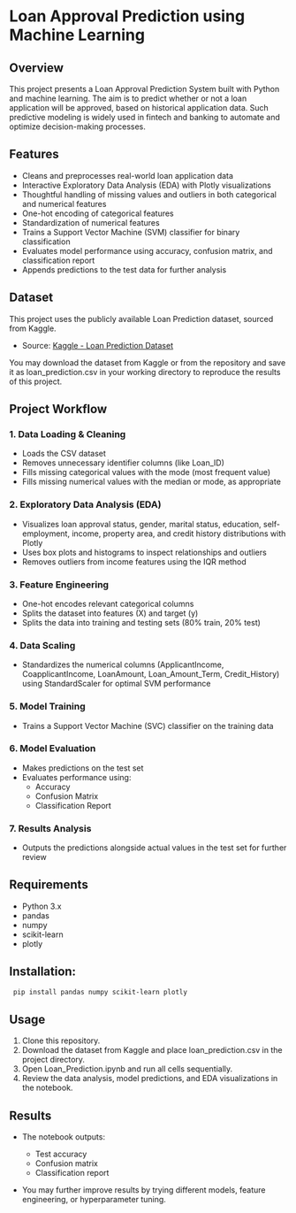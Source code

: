 # Loan Approval Prediction using Machine Learning
## Overview
This project presents a Loan Approval Prediction System built with Python and machine learning. The aim is to predict whether or not a loan application will be approved, based on historical application data. Such predictive modeling is widely used in fintech and banking to automate and optimize decision-making processes.
## Features
- Cleans and preprocesses real-world loan application data
- Interactive Exploratory Data Analysis (EDA) with Plotly visualizations
- Thoughtful handling of missing values and outliers in both categorical and numerical features
- One-hot encoding of categorical features
- Standardization of numerical features
- Trains a Support Vector Machine (SVM) classifier for binary classification
- Evaluates model performance using accuracy, confusion matrix, and classification report
- Appends predictions to the test data for further analysis
## Dataset
This project uses the publicly available Loan Prediction dataset, sourced from Kaggle.
- Source: [Kaggle - Loan Prediction Dataset](https://www.kaggle.com/datasets/ninzaami/loan-predication)

You may download the dataset from Kaggle or from the repository and save it as loan_prediction.csv in your working directory to reproduce the results of this project.

## Project Workflow
### 1. Data Loading & Cleaning

- Loads the CSV dataset
- Removes unnecessary identifier columns (like Loan_ID)
- Fills missing categorical values with the mode (most frequent value)
- Fills missing numerical values with the median or mode, as appropriate 

### 2. Exploratory Data Analysis (EDA)

- Visualizes loan approval status, gender, marital status, education, self-employment, income, property area, and credit history distributions with Plotly
- Uses box plots and histograms to inspect relationships and outliers
- Removes outliers from income features using the IQR method

### 3. Feature Engineering

- One-hot encodes relevant categorical columns
- Splits the dataset into features (X) and target (y)
- Splits the data into training and testing sets (80% train, 20% test)

### 4. Data Scaling

- Standardizes the numerical columns (ApplicantIncome, CoapplicantIncome, LoanAmount, Loan_Amount_Term, Credit_History) using StandardScaler for optimal SVM performance

### 5. Model Training

- Trains a Support Vector Machine (SVC) classifier on the training data

### 6. Model Evaluation

- Makes predictions on the test set
- Evaluates performance using:
  * Accuracy
  * Confusion Matrix
  * Classification Report

### 7. Results Analysis

- Outputs the predictions alongside actual values in the test set for further review


## Requirements
- Python 3.x
- pandas
- numpy
- scikit-learn
- plotly

## Installation:
```bash
 pip install pandas numpy scikit-learn plotly 
 ```

## Usage
1. Clone this repository.
2. Download the dataset from Kaggle and place loan_prediction.csv in the project directory.
3. Open Loan_Prediction.ipynb and run all cells sequentially.
4. Review the data analysis, model predictions, and EDA visualizations in the notebook.

## Results
- The notebook outputs:
  * Test accuracy
  * Confusion matrix
  * Classification report

- You may further improve results by trying different models, feature engineering, or hyperparameter tuning.
